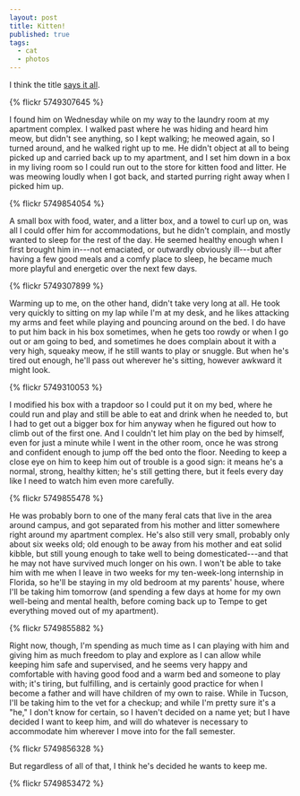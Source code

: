 ```yaml
---
layout: post
title: Kitten!
published: true
tags:
  - cat
  - photos
---
```


I think the title [says it all][].

{% flickr 5749307645 %}

<!-- more -->

I found him on Wednesday while on my way to the laundry room at my
apartment complex. I walked past where he was hiding and heard him
meow, but didn't see anything, so I kept walking; he meowed again, so I
turned around, and he walked right up to me. He didn't object at all to
being picked up and carried back up to my apartment, and I set him down
in a box in my living room so I could run out to the store for kitten
food and litter. He was meowing loudly when I got back, and started
purring right away when I picked him up.

{% flickr 5749854054 %}

A small box with food, water, and a litter box, and a towel to curl up
on, was all I could offer him for accommodations, but he didn't
complain, and mostly wanted to sleep for the rest of the day. He seemed
healthy enough when I first brought him in---not emaciated, or
outwardly obviously ill---but after having a few good meals and a comfy
place to sleep, he became much more playful and energetic over the next
few days.

{% flickr 5749307899 %}

Warming up to me, on the other hand, didn't take very long at all. He
took very quickly to sitting on my lap while I'm at my desk, and he
likes attacking my arms and feet while playing and pouncing around on
the bed. I do have to put him back in his box sometimes, when he gets
too rowdy or when I go out or am going to bed, and sometimes he does
complain about it with a very high, squeaky meow, if he still wants to
play or snuggle. But when he's tired out enough, he'll pass out
wherever he's sitting, however awkward it might look.

{% flickr 5749310053 %}

I modified his box with a trapdoor so I could put it on my bed, where
he could run and play and still be able to eat and drink when he needed
to, but I had to get out a bigger box for him anyway when he figured
out how to climb out of the first one. And I couldn't let him play on
the bed by himself, even for just a minute while I went in the other
room, once he was strong and confident enough to jump off the bed onto
the floor.  Needing to keep a close eye on him to keep him out of
trouble is a good sign: it means he's a normal, strong, healthy kitten;
he's still getting there, but it feels every day like I need to watch
him even more carefully.

{% flickr 5749855478 %}

He was probably born to one of the many feral cats that live in the
area around campus, and got separated from his mother and litter
somewhere right around my apartment complex. He's also still very
small, probably only about six weeks old; old enough to be away from
his mother and eat solid kibble, but still young enough to take well to
being domesticated---and that he may not have survived much longer on
his own.  I won't be able to take him with me when I leave in two weeks
for my ten-week-long internship in Florida, so he'll be staying in my
old bedroom at my parents' house, where I'll be taking him tomorrow
(and spending a few days at home for my own well-being and mental
health, before coming back up to Tempe to get everything moved out of
my apartment).

{% flickr 5749855882 %}

Right now, though, I'm spending as much time as I can playing with him
and giving him as much freedom to play and explore as I can allow while
keeping him safe and supervised, and he seems very happy and
comfortable with having good food and a warm bed and someone to play
with; it's tiring, but fulfilling, and is certainly good practice for
when I become a father and will have children of my own to raise. While
in Tucson, I'll be taking him to the vet for a checkup; and while I'm
pretty sure it's a "he," I don't know for certain, so I haven't decided
on a name yet; but I have decided I want to keep him, and will do
whatever is necessary to accommodate him wherever I move into for the
fall semester.

{% flickr 5749856328 %}

But regardless of all of that, I think he's decided he wants to keep
me.

{% flickr 5749853472 %}

[says it all]: http://www.flickr.com/photos/jbhannah/sets/72157626784508774/
